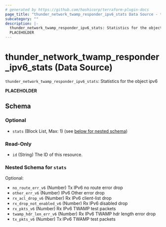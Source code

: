 ```yaml
---
# generated by https://github.com/hashicorp/terraform-plugin-docs
page_title: "thunder_network_twamp_responder_ipv6_stats Data Source - terraform-provider-thunder"
subcategory: ""
description: |-
  thunder_network_twamp_responder_ipv6_stats: Statistics for the object ipv6
  PLACEHOLDER
---
```


# thunder_network_twamp_responder_ipv6_stats (Data Source)

`thunder_network_twamp_responder_ipv6_stats`: Statistics for the object ipv6

__PLACEHOLDER__



<!-- schema generated by tfplugindocs -->
## Schema

### Optional

- `stats` (Block List, Max: 1) (see [below for nested schema](#nestedblock--stats))

### Read-Only

- `id` (String) The ID of this resource.

<a id="nestedblock--stats"></a>
### Nested Schema for `stats`

Optional:

- `no_route_err_v6` (Number) Tx IPv6 no route error drop
- `other_err_v6` (Number) IPv6 Other error drop
- `rx_acl_drop_v6` (Number) Rx IPv6 client-list drop
- `rx_drop_not_enabled_v6` (Number) Rx IPv6 disabled drop
- `rx_pkts_v6` (Number) Rx IPv6 TWAMP test packets
- `twamp_hdr_len_err_v6` (Number) Rx IPv6 TWAMP hdr length error drop
- `tx_pkts_v6` (Number) Tx IPv6 TWAMP test packets



